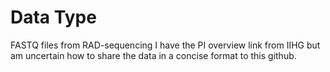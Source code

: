# Data Type
FASTQ files from RAD-sequencing 
I have the PI overview link from IIHG but am uncertain how to share the data in a concise format to this github. 
